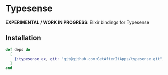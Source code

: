 # Typesense

__EXPERIMENTAL / WORK IN PROGRESS__: Elixir bindings for Typesense

## Installation


```elixir
def deps do
  [
    {:typesense_ex, git: "git@github.com:GetAfterItApps/typesense.git", tag: "0.1"}
  ]
end
```
